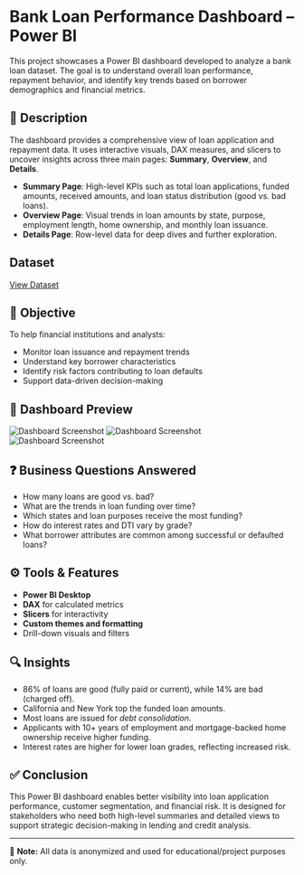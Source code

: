 # Bank Loan Performance Dashboard – Power BI

This project showcases a Power BI dashboard developed to analyze a bank loan dataset. The goal is to understand overall loan performance, repayment behavior, and identify key trends based on borrower demographics and financial metrics.

## 📌 Description

The dashboard provides a comprehensive view of loan application and repayment data. It uses interactive visuals, DAX measures, and slicers to uncover insights across three main pages: **Summary**, **Overview**, and **Details**.

- **Summary Page**: High-level KPIs such as total loan applications, funded amounts, received amounts, and loan status distribution (good vs. bad loans).
- **Overview Page**: Visual trends in loan amounts by state, purpose, employment length, home ownership, and monthly loan issuance.
- **Details Page**: Row-level data for deep dives and further exploration.

## Dataset

<a href = "https://github.com/deshpandeshefali/Bank-Loan-Performance-/blob/main/financial_loan.csv">View Dataset</a>

## 🎯 Objective

To help financial institutions and analysts:
- Monitor loan issuance and repayment trends
- Understand key borrower characteristics
- Identify risk factors contributing to loan defaults
- Support data-driven decision-making

## 📸 Dashboard Preview

![Dashboard Screenshot](images/summary.png)
![Dashboard Screenshot](images/overview.png)
![Dashboard Screenshot](images/details.png)


## ❓ Business Questions Answered

- How many loans are good vs. bad?
- What are the trends in loan funding over time?
- Which states and loan purposes receive the most funding?
- How do interest rates and DTI vary by grade?
- What borrower attributes are common among successful or defaulted loans?

## ⚙️ Tools & Features

- **Power BI Desktop**
- **DAX** for calculated metrics
- **Slicers** for interactivity
- **Custom themes and formatting**
- Drill-down visuals and filters

## 🔍 Insights

- 86% of loans are good (fully paid or current), while 14% are bad (charged off).
- California and New York top the funded loan amounts.
- Most loans are issued for *debt consolidation*.
- Applicants with 10+ years of employment and mortgage-backed home ownership receive higher funding.
- Interest rates are higher for lower loan grades, reflecting increased risk.

## ✅ Conclusion

This Power BI dashboard enables better visibility into loan application performance, customer segmentation, and financial risk. It is designed for stakeholders who need both high-level summaries and detailed views to support strategic decision-making in lending and credit analysis.

---

📁 **Note:** All data is anonymized and used for educational/project purposes only.

